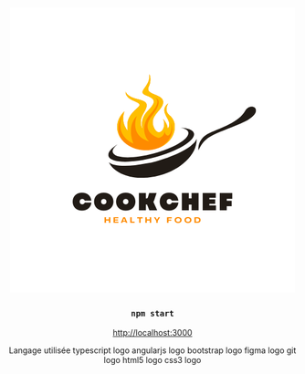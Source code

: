 <div align="center">

![alt text](https://github.com/Mikadjx/Cookchef/blob/327725e89c488de6659799786e2ea591c254c664/1.png
)






### `npm start`

[http://localhost:3000](http://localhost:3000) 


Langage utilisée
typescript logo angularjs logo bootstrap logo figma logo git logo html5 logo css3 logo
</div>
